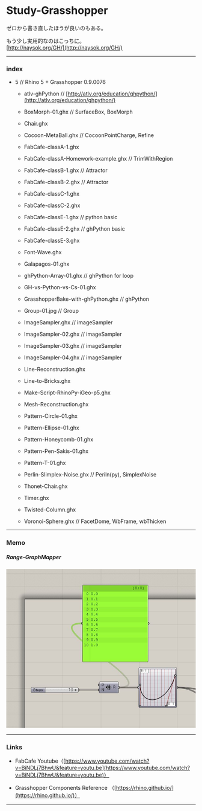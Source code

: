 # Study-Grasshopper  

ゼロから書き直したほうが良いのもある。  


もう少し実用的なのはこっちに。  
[http://naysok.org/GH/](http://naysok.org/GH/)



---  

### index  

- 5 // Rhino 5 + Grasshopper 0.9.0076  

  - atlv-ghPython // [http://atlv.org/education/ghpython/](http://atlv.org/education/ghpython/)  

  - BoxMorph-01.ghx // SurfaceBox, BoxMorph  

  - Chair.ghx  

  - Cocoon-MetaBall.ghx // CocoonPointCharge, Refine

  - FabCafe-classA-1.ghx  

  - FabCafe-classA-Homework-example.ghx // TrimWithRegion  

  - FabCafe-classB-1.ghx // Attractor  

  - FabCafe-classB-2.ghx // Attractor  

  - FabCafe-classC-1.ghx   

  - FabCafe-classC-2.ghx   

  - FabCafe-classE-1.ghx // python basic  

  - FabCafe-classE-2.ghx // ghPython basic  

  - FabCafe-classE-3.ghx  

  - Font-Wave.ghx  

  - Galapagos-01.ghx  

  - ghPython-Array-01.ghx // ghPython for loop  

  - GH-vs-Python-vs-Cs-01.ghx  

  - GrasshopperBake-with-ghPython.ghx // ghPython  

  - Group-01.jpg // Group  

  - ImageSampler.ghx // imageSampler  

  - ImageSampler-02.ghx // imageSampler  

  - ImageSampler-03.ghx // imageSampler  

  - ImageSampler-04.ghx // imageSampler  

  - Line-Reconstruction.ghx  

  - Line-to-Bricks.ghx  

  - Make-Script-RhinoPy-iGeo-p5.ghx  

  - Mesh-Reconstruction.ghx  

  - Pattern-Circle-01.ghx  

  - Pattern-Ellipse-01.ghx  

  - Pattern-Honeycomb-01.ghx  

  - Pattern-Pen-Sakis-01.ghx  

  - Pattern-T-01.ghx  

  - Perlin-Slimplex-Noise.ghx // Periln(py), SimplexNoise  

  - Thonet-Chair.ghx  

  - Timer.ghx  

  - Twisted-Column.ghx  

  - Voronoi-Sphere.ghx // FacetDome, WbFrame, wbThicken  


---

### Memo

##### Range-GraphMapper  

![photo](5/src/Range-GraphMapper.jpg)  


---  

### Links  

- FabCafe Youtube（[https://www.youtube.com/watch?v=BiNDLj7BhwU&feature=youtu.be](https://www.youtube.com/watch?v=BiNDLj7BhwU&feature=youtu.be)）  

- Grasshopper Components Reference （[https://rhino.github.io/](https://rhino.github.io/)）

---  
